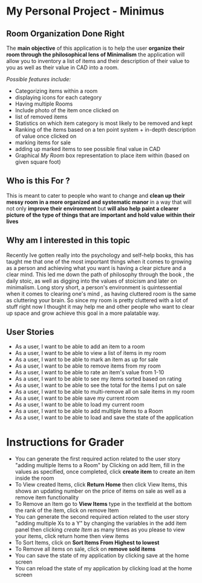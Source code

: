 # My Personal Project - Minimus
## Room Organization Done Right

The **main objective** of this application is to help the user 
**organize their room through the philosophical lens of Minimalism** the application will allow you
to inventory a list of items and their description of their value to you as well as their value in CAD into a room.

*Possible features include:*
- Categorizing items within a room
- displaying icons for each category
- Having multiple Rooms
- Include photo of the item once clicked on
- list of removed items
- Statistics on which item category is most likely to be removed and kept
- Ranking of the items based on a ten point system + in-depth description of value once clicked on
- marking items for sale 
- adding up marked items to see possible final value in CAD
- Graphical *My Room* box representation to place item within (based on given square foot)

## Who is this For ?
This is meant to cater to people who want to change and **clean up their messy room in a more organized and
systematic manor** in a way that will not only **improve their environment** but **will also help paint a clearer picture 
of the type of things that are important and hold value within their lives**

## Why am I interested in this topic
Recently Ive gotten really into the psychology and self-help books, this has taught me that one of the most
important things when it comes to growing as a person and achieving what you want is having a clear picture and a clear mind.
This led me down the path of philosophy through the book , the daily stoic, as well as digging into the values of stoicism 
and later on minimalism. Long story short, a person's environment is quintessential when it comes to clearing one's mind
, as having cluttered room is the same as cluttering your brain. So since my room is pretty cluttered with a lot of stuff 
right now I thought it may help me and other people who want to clear up space and grow achieve this goal in a more palatable
way.

## User Stories
- As a user, I want to be able to add an item to a room
- As a user, I want to be able to view a list of items in my room
- As a user, I want to be able to mark an item as up for sale
- As a user, I want to be able to remove items from my room
- As a user, I want to be able to rate an item's value from 1-10 
- As a user, I want to be able to see my items sorted based on rating
- As a user, I want to be able to see the total for the items I put on sale
- As a user, I want to be able to multi-remove all on sale items in my room
- As a user, I want to be able save my current room
- As a user, I want to be able to load my current room
- As a user, I want to be able to add multiple Items to a Room
- As a user, I want to be able to load and save the state of the application

# Instructions for Grader
- You can generate the first required action related to the user story "adding multiple Items to a Room" by
   Clicking on add Item, fill in the values as specified,
   once completed, click **create item** to create an item inside the room
- To View created Items, click **Return Home** then click View Items, this shows an updating number on the price of
  items on sale as well as a remove item functionality
- To Remove an Item go to **View Items** type in the textfield at the bottom
   the rank of the item, click on remove Item
- You can generate the second required action related to the user story "adding multiple Xs to a Y" by
  changing the variables in the add item panel then clicking *create Item* as many times as you please
  to view your items, click return home then view items
- To Sort Items, click on **Sort Items From Highest to lowest**
- To Remove all items on sale, click on **remove sold items**
- You can save the state of my application by clicking save at the home screen
- You can reload the state of my application by clicking load at the home screen
    